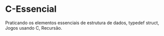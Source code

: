 # C-Essencial
Praticando  os elementos essenciais de estrutura de dados, typedef struct, Jogos usando C, Recursão.
